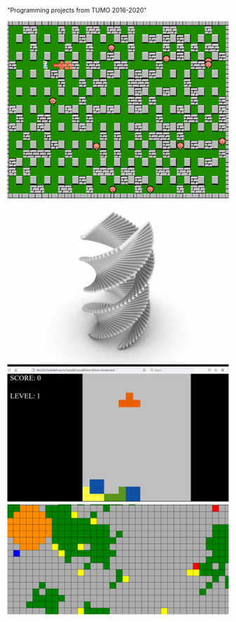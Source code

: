 "Programming projects from TUMO 2016-2020" 

![[Bomberman gameplay]](Bomberman/gameplay.png)
![[Rhino project]](specialWorkshop_Python/Img2.png)
![[Tetris]](Tetris/gameplay.png)
![[GameOfLive]](GameOfLive/gameplay.png)
